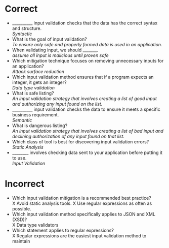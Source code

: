 # Correct
- __________ input validation checks that the data has the correct syntax and structure.  
*Syntactic*
- What is the goal of input validation?  
*To ensure only safe and properly formed data is used in an application.*
- When validating input, we should _______.  
*assume all input is malicious until proven safe*
- Which mitigation technique focuses on removing unnecessary inputs for an application?  
*Attack surface reduction*
- Which input validation method ensures that if a program expects an integer, it gets an integer?  
*Data type validation*
- What is safe listing?  
*An input validation strategy that involves creating a list of good input and authorizing any input found on the list.*
- __________ input validation checks the data to ensure it meets a specific business requirement.  
*Semantic*
- What is dangerous listing?  
*An input validation strategy that involves creating a list of bad input and declining authorization of any input found on that list.*
- Which class of tool is best for discovering input validation errors?  
*Static Analysis*
- ________ involves checking data sent to your application before putting it to use.  
*Input Validation*
# Incorrect
- Which input validation mitigation is a recommended best practice?  
X Avoid static analysis tools.
X Use regular expressions as often as possible.  
- Which input validation method specifically applies to JSON and XML (XSD)?  
X Data type validators
- Which statement applies to regular expressions?  
X Regular expressions are the easiest input validation method to maintain  